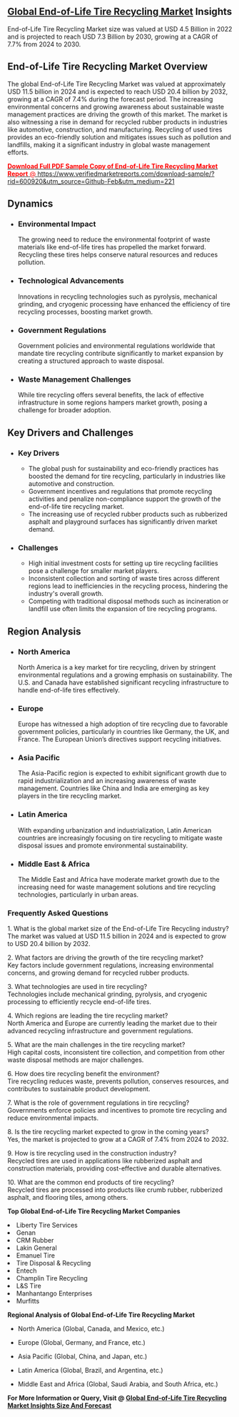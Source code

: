 <h2><a href="https://www.verifiedmarketreports.com/download-sample/?rid=600920&amp;utm_source=Github&amp;utm_medium=221" target="_blank">Global End-of-Life Tire Recycling Market</a> Insights</h2><p>End-of-Life Tire Recycling Market size was valued at USD 4.5 Billion in 2022 and is projected to reach USD 7.3 Billion by 2030, growing at a CAGR of 7.7% from 2024 to 2030.</p><p> <h2>End-of-Life Tire Recycling Market Overview</h2> <p>The global End-of-Life Tire Recycling Market was valued at approximately USD 11.5 billion in 2024 and is expected to reach USD 20.4 billion by 2032, growing at a CAGR of 7.4% during the forecast period. The increasing environmental concerns and growing awareness about sustainable waste management practices are driving the growth of this market. The market is also witnessing a rise in demand for recycled rubber products in industries like automotive, construction, and manufacturing. Recycling of used tires provides an eco-friendly solution and mitigates issues such as pollution and landfills, making it a significant industry in global waste management efforts.</p> <p><a href="#"><p><span class=""><span style="color: #ff0000;"><strong>Download Full PDF Sample Copy of End-of-Life Tire Recycling Market Report</strong> @ </span><a href="https://www.verifiedmarketreports.com/download-sample/?rid=600920&amp;utm_source=Github-Feb&amp;utm_medium=221" target="_blank">https://www.verifiedmarketreports.com/download-sample/?rid=600920&amp;utm_source=Github-Feb&amp;utm_medium=221</a></span></p></a></p> <h2>Dynamics</h2> <ul> <li><h3>Environmental Impact</h3> The growing need to reduce the environmental footprint of waste materials like end-of-life tires has propelled the market forward. Recycling these tires helps conserve natural resources and reduces pollution.</li> <li><h3>Technological Advancements</h3> Innovations in recycling technologies such as pyrolysis, mechanical grinding, and cryogenic processing have enhanced the efficiency of tire recycling processes, boosting market growth.</li> <li><h3>Government Regulations</h3> Government policies and environmental regulations worldwide that mandate tire recycling contribute significantly to market expansion by creating a structured approach to waste disposal.</li> <li><h3>Waste Management Challenges</h3> While tire recycling offers several benefits, the lack of effective infrastructure in some regions hampers market growth, posing a challenge for broader adoption.</li> </ul> <h2>Key Drivers and Challenges</h2> <ul> <li><h3>Key Drivers</h3> <ul> <li>The global push for sustainability and eco-friendly practices has boosted the demand for tire recycling, particularly in industries like automotive and construction.</li> <li>Government incentives and regulations that promote recycling activities and penalize non-compliance support the growth of the end-of-life tire recycling market.</li> <li>The increasing use of recycled rubber products such as rubberized asphalt and playground surfaces has significantly driven market demand.</li> </ul> </li> <li><h3>Challenges</h3> <ul> <li>High initial investment costs for setting up tire recycling facilities pose a challenge for smaller market players.</li> <li>Inconsistent collection and sorting of waste tires across different regions lead to inefficiencies in the recycling process, hindering the industry's overall growth.</li> <li>Competing with traditional disposal methods such as incineration or landfill use often limits the expansion of tire recycling programs.</li> </ul> </li> </ul> <h2>Region Analysis</h2> <ul> <li><h3>North America</h3> North America is a key market for tire recycling, driven by stringent environmental regulations and a growing emphasis on sustainability. The U.S. and Canada have established significant recycling infrastructure to handle end-of-life tires effectively.</li> <li><h3>Europe</h3> Europe has witnessed a high adoption of tire recycling due to favorable government policies, particularly in countries like Germany, the UK, and France. The European Union’s directives support recycling initiatives.</li> <li><h3>Asia Pacific</h3> The Asia-Pacific region is expected to exhibit significant growth due to rapid industrialization and an increasing awareness of waste management. Countries like China and India are emerging as key players in the tire recycling market.</li> <li><h3>Latin America</h3> With expanding urbanization and industrialization, Latin American countries are increasingly focusing on tire recycling to mitigate waste disposal issues and promote environmental sustainability.</li> <li><h3>Middle East & Africa</h3> The Middle East and Africa have moderate market growth due to the increasing need for waste management solutions and tire recycling technologies, particularly in urban areas.</li> </ul> <h3>Frequently Asked Questions</h3> <p>1. What is the global market size of the End-of-Life Tire Recycling industry? <br> The market was valued at USD 11.5 billion in 2024 and is expected to grow to USD 20.4 billion by 2032.</p> <p>2. What factors are driving the growth of the tire recycling market? <br> Key factors include government regulations, increasing environmental concerns, and growing demand for recycled rubber products.</p> <p>3. What technologies are used in tire recycling? <br> Technologies include mechanical grinding, pyrolysis, and cryogenic processing to efficiently recycle end-of-life tires.</p> <p>4. Which regions are leading the tire recycling market? <br> North America and Europe are currently leading the market due to their advanced recycling infrastructure and government regulations.</p> <p>5. What are the main challenges in the tire recycling market? <br> High capital costs, inconsistent tire collection, and competition from other waste disposal methods are major challenges.</p> <p>6. How does tire recycling benefit the environment? <br> Tire recycling reduces waste, prevents pollution, conserves resources, and contributes to sustainable product development.</p> <p>7. What is the role of government regulations in tire recycling? <br> Governments enforce policies and incentives to promote tire recycling and reduce environmental impacts.</p> <p>8. Is the tire recycling market expected to grow in the coming years? <br> Yes, the market is projected to grow at a CAGR of 7.4% from 2024 to 2032.</p> <p>9. How is tire recycling used in the construction industry? <br> Recycled tires are used in applications like rubberized asphalt and construction materials, providing cost-effective and durable alternatives.</p> <p>10. What are the common end products of tire recycling? <br> Recycled tires are processed into products like crumb rubber, rubberized asphalt, and flooring tiles, among others.</p> </p><p><strong>Top Global End-of-Life Tire Recycling Market Companies</strong></p><div data-test-id=""><p><li>Liberty Tire Services</li><li> Genan</li><li> CRM Rubber</li><li> Lakin General</li><li> Emanuel Tire</li><li> Tire Disposal & Recycling</li><li> Entech</li><li> Champlin Tire Recycling</li><li> L&S Tire</li><li> Manhantango Enterprises</li><li> Murfitts</li></p><div><strong>Regional Analysis of&nbsp;Global End-of-Life Tire Recycling Market</strong></div><ul><li dir="ltr"><p dir="ltr">North America&nbsp;(Global, Canada, and Mexico, etc.)</p></li><li dir="ltr"><p dir="ltr">Europe (Global, Germany, and France, etc.)</p></li><li dir="ltr"><p dir="ltr">Asia Pacific&nbsp;(Global, China, and Japan, etc.)</p></li><li dir="ltr"><p dir="ltr">Latin America&nbsp;(Global, Brazil, and Argentina, etc.)</p></li><li dir="ltr">Middle East and Africa&nbsp;(Global, Saudi Arabia, and South Africa, etc.)</li></ul><p><strong>For More Information or Query, Visit @&nbsp;</strong><strong><a href="https://www.verifiedmarketreports.com/product/end-of-life-tire-recycling-market/?utm_source=Github&amp;utm_medium=221" target="_blank">Global End-of-Life Tire Recycling Market Insights Size And Forecast</a></strong></p></div>
